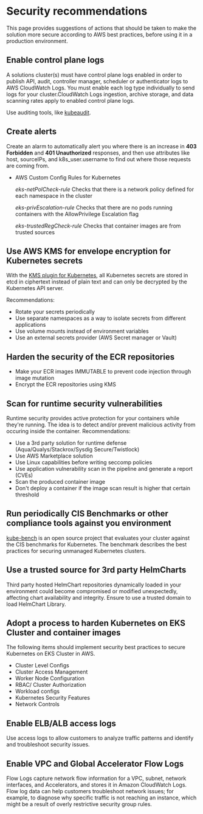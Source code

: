 # Security recommendations
This page provides suggestions of actions that should be taken to make the solution more secure according to AWS best practices, before using it in a production environment.

## Enable control plane logs
A solutions cluster(s) must have control plane logs enabled in order to publish API, audit, controller manager, scheduler or authenticator logs to AWS CloudWatch Logs. You must enable each log type individually to send logs for your cluster.CloudWatch Logs ingestion, archive storage, and data scanning rates apply to enabled control plane logs.

 Use auditing tools, like [kubeaudit](https://github.com/Shopify/kubeaudit).

 ## Create alerts
 Create an alarm to automatically alert you where there is an increase in **403 Forbidden** and **401 Unauthorized** responses, and then use attributes like host, sourceIPs, and k8s_user.username to find out where those requests are coming from.

 - AWS Custom Config Rules for Kubernetes

    *eks-netPolCheck-rule* Checks that there is a network policy defined for each namespace in the cluster

    *eks-privEscalation-rule* Checks that there are no pods running containers with the AllowPrivilege Escalation flag

    *eks-trustedRegCheck-rule* Checks that container images are from trusted sources

## Use AWS KMS for envelope encryption for Kubernetes secrets
With the [KMS plugin for Kubernetes](https://docs.aws.amazon.com/eks/latest/userguide/enable-kms.html), all Kubernetes secrets are stored in etcd in ciphertext instead of plain text and can only be decrypted by the Kubernetes API server.

Recommendations:
- Rotate your secrets periodically
- Use separate namespaces as a way to isolate secrets from different applications
- Use volume mounts instead of environment variables
- Use an external secrets provider (AWS Secret manager or Vault)

## Harden the security of the ECR repositories
- Make your ECR images IMMUTABLE to prevent code injection through image mutation
- Encrypt the ECR repositories using KMS

## Scan for runtime security vulnerabilities
Runtime security provides active protection for your containers while they're running. The idea is to detect and/or prevent malicious activity from occuring inside the container.
Recommendations:
- Use a 3rd party solution for runtime defense (Aqua/Qualys/Stackrox/Sysdig Secure/Twistlock)
- Use AWS Marketplace solution 
- Use Linux capabilities before writing seccomp policies 
- Use application vulnerability scan in the pipeline and generate a report (CVEs)
- Scan the produced container image
- Don't deploy a container if the image scan result is higher that certain threshold

## Run periodically CIS Benchmarks or other compliance tools against you environment
[kube-bench](https://github.com/aquasecurity/kube-bench) is an open source project that evaluates your cluster against the CIS benchmarks for Kubernetes. The benchmark describes the best practices for securing unmanaged Kubernetes clusters.

## Use a trusted source for 3rd party HelmCharts
Third party hosted HelmChart repositories dynamically loaded in your environment could become compromised or modified unexpectedly, affecting chart availability and integrity. Ensure to use a trusted domain to load HelmChart Library.

## Adopt a process to harden Kubernetes on EKS Cluster and container images
The following items should implement security best practices to secure Kubernetes on EKS Cluster in AWS.

- Cluster Level Configs
- Cluster Access Management
- Worker Node Configuration
- RBAC/ Cluster Authorization
- Workload configs
- Kubernetes Security Features
- Network Controls

## Enable ELB/ALB access logs 
Use access logs to allow customers to analyze traffic patterns and identify and troubleshoot security issues.

## Enable VPC and Global Accelerator Flow Logs 
Flow Logs capture network flow information for a VPC, subnet, network interfaces, and Accelerators, and stores it in Amazon CloudWatch Logs. Flow log data can help customers troubleshoot network issues; for example, to diagnose why specific traffic is not reaching an instance, which might be a result of overly restrictive security group rules.